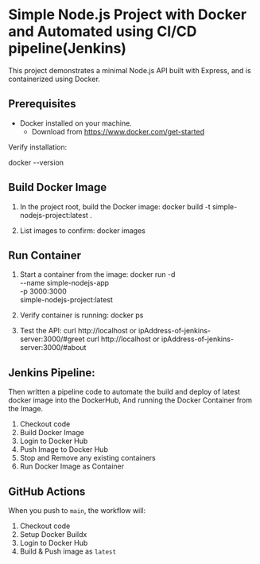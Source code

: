 # Simple Node.js Project with Docker and Automated using CI/CD pipeline(Jenkins)

This project demonstrates a minimal Node.js API built with Express, and is containerized using Docker.

## Prerequisites 

- Docker installed on your machine.
  - Download from https://www.docker.com/get-started

Verify installation:

docker --version  
 

## Build Docker Image

1. In the project root, build the Docker image:
  docker build -t simple-nodejs-project:latest .
   

2. List images to confirm:
  docker images
  

## Run Container

1. Start a container from the image:
docker run -d \
  --name simple-nodejs-app \
  -p 3000:3000 \
  simple-nodejs-project:latest

2. Verify container is running:
docker ps
   

3. Test the API:
curl http://localhost or ipAddress-of-jenkins-server:3000/#greet
curl http://localhost or ipAddress-of-jenkins-server:3000/#about


## Jenkins Pipeline:
  Then written a pipeline code to automate the build and deploy of latest docker image into the DockerHub,
  And running the Docker Container from the Image.
  1. Checkout code
  2. Build Docker Image
  3. Login to Docker Hub
  4. Push Image to Docker Hub
  5. Stop and Remove any existing containers
  6. Run Docker Image as Container

 ## GitHub Actions
  When you push to `main`, the workflow will:

  1. Checkout code
  2. Setup Docker Buildx
  3. Login to Docker Hub
  4. Build & Push image as `latest`
